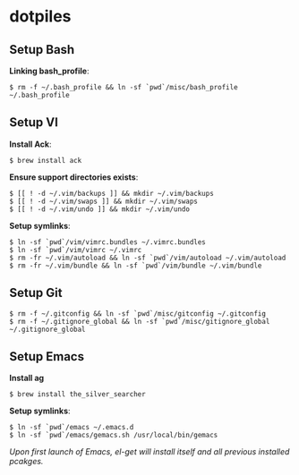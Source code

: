 # dotpiles

## Setup Bash

**Linking bash_profile**:

    $ rm -f ~/.bash_profile && ln -sf `pwd`/misc/bash_profile ~/.bash_profile

## Setup VI

**Install Ack**:

    $ brew install ack

**Ensure support directories exists**:

    $ [[ ! -d ~/.vim/backups ]] && mkdir ~/.vim/backups
    $ [[ ! -d ~/.vim/swaps ]] && mkdir ~/.vim/swaps
    $ [[ ! -d ~/.vim/undo ]] && mkdir ~/.vim/undo

**Setup symlinks**:

    $ ln -sf `pwd`/vim/vimrc.bundles ~/.vimrc.bundles
    $ ln -sf `pwd`/vim/vimrc ~/.vimrc
    $ rm -fr ~/.vim/autoload && ln -sf `pwd`/vim/autoload ~/.vim/autoload
    $ rm -fr ~/.vim/bundle && ln -sf `pwd`/vim/bundle ~/.vim/bundle

## Setup Git

    $ rm -f ~/.gitconfig && ln -sf `pwd`/misc/gitconfig ~/.gitconfig
    $ rm -f ~/.gitignore_global && ln -sf `pwd`/misc/gitignore_global ~/.gitignore_global

## Setup Emacs

**Install ag**

    $ brew install the_silver_searcher

**Setup symlinks**:

    $ ln -sf `pwd`/emacs ~/.emacs.d
    $ ln -sf `pwd`/emacs/gemacs.sh /usr/local/bin/gemacs

_Upon first launch of Emacs, el-get will install itself and all previous installed pcakges._
